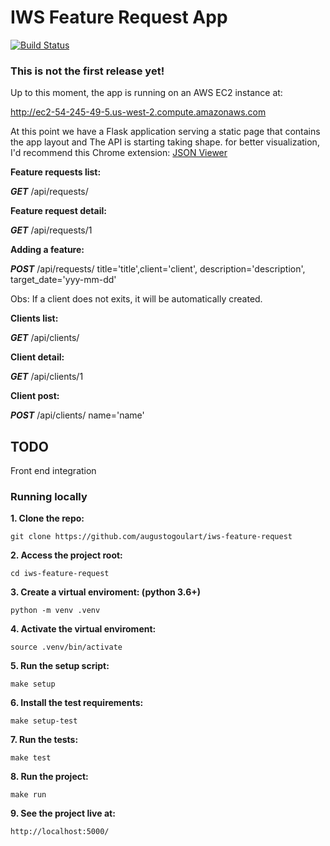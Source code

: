# IWS Feature Request App

[![Build Status](https://travis-ci.org/augustogoulart/iws-feature-request.svg?branch=master)](https://travis-ci.org/augustogoulart/iws-feature-request)

### This is not the first release yet!
Up to this moment, the app is running on an AWS EC2 instance at:

http://ec2-54-245-49-5.us-west-2.compute.amazonaws.com

At this point we have a Flask application serving a static page that contains the app layout and The API is starting taking shape.
for better visualization, I'd recommend this Chrome extension: [JSON Viewer](https://chrome.google.com/webstore/detail/json-viewer/gbmdgpbipfallnflgajpaliibnhdgobh?utm_source=chrome-app-launcher-info-dialog
)

**Feature requests list:**

**_GET_** /api/requests/

**Feature request detail:**

**_GET_** /api/requests/1

**Adding a feature:**

**_POST_** /api/requests/ title='title',client='client', description='description', target_date='yyy-mm-dd'

Obs: If a client does not exits, it will be automatically created.

**Clients list:**

**_GET_** /api/clients/

**Client detail:**

**_GET_** /api/clients/1

**Client post:**

_**POST**_  /api/clients/ name='name'

## TODO
Front end integration


### Running locally 
**1. Clone the repo:**
``` 
git clone https://github.com/augustogoulart/iws-feature-request
```
**2. Access the project root:**
```
cd iws-feature-request
```
**3. Create a virtual enviroment: (python 3.6+)**
```
python -m venv .venv
```
**4. Activate the virtual enviroment:**
```
source .venv/bin/activate
```
**5. Run the setup script:**
```
make setup
```
**6. Install the test requirements:**
```
make setup-test
```
**7. Run the tests:**
```
make test
```
**8. Run the project:**
```
make run
```
**9. See the project live at:**
```
http://localhost:5000/
```
